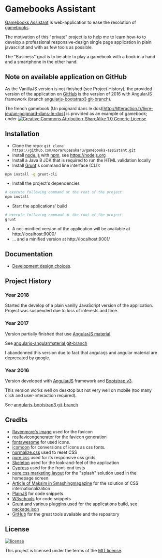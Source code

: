 # Gamebooks Assistant

[Gamebooks Assistant](http://morarupasukaru.github.io/gamebooks-assistant/) is web-application to ease the  resolution of [gamebooks](https://en.wikipedia.org/wiki/Gamebook).

The motivation of this "private" project is to help me to learn how-to to develop a professional responsive-design single page application in plain javascript and with as few tools as possible.

The "Business" goal is to be able to play a gamebook with a book in a hand and a smartphone in the other hand.

## Note on available application on GitHub

As the VanillaJS version is not finished (see Project History); the provided version of the application on [GitHub](http://morarupasukaru.github.io/gamebooks-assistant/) is the version of 2016 with AngularJS framework (branch [angularjs-bootstrap3 git-branch](https://github.com/morarupasukaru/gamebooks-assistant/tree/abandoned-version/angularjs-bootstrap3)). 

The french gamebook (Un poignard dans le dos)[http://litteraction.fr/livre-jeu/un-poignard-dans-le-dos] is provided as an example of gamebook; under [![Creative Commons Attribution-ShareAlike 1.0 Generic License](https://i.creativecommons.org/l/by-sa/1.0/88x31.png)](http://creativecommons.org/licenses/by-sa/1.0/).

## Installation

- Clone the repo: `git clone https://github.com/morarupasukaru/gamebooks-assistant.git`
- Install [node.js](https://nodejs.org) with [npm](https://www.npmjs.com/), see https://nodejs.org
- Install a Java 8 JDK that is required to run the HTML validation locally
- Install [Grunt](https://gruntjs.com/)'s command line interface (CLI):
```bash
npm install -g grunt-cli
```
- Install the project's dependencies
```bash
# execute following command at the root of the project
npm install
```
- Start the applications' build
```bash
# execute following command at the root of the project
grunt
```
- A not-minified version of the application will be available at http://localhost:9000/ 
- ... and a minified version at http://localhost:9001/


## Documentation

- [Development design choices](documentation/DESIGN.md).


## Project History

### Year 2018

Started the develop of a plain vanilly JavaScript version of the application. Project was suspended due to loss of interests and time.

### Year 2017

Version partially finished that use [AngularJS material](https://material.angularjs.org/latest/).

See [angularjs-angularmaterial git-branch](https://github.com/morarupasukaru/gamebooks-assistant/tree/abandoned-version/angularjs-angularmaterial)

I abandonned this version due to fact that angularjs and angular material are deprecated by google.


### Year 2016

Version developed with [AngularJS](https://angularjs.org/) framework and [Bootstrap v3](https://getbootstrap.com/docs/3.3/).
 
This version works well on desktop but not very well on mobile (too many click and user-interaction required).

See [angularjs-bootstrap3 git-branch](https://github.com/morarupasukaru/gamebooks-assistant/tree/abandoned-version/angularjs-bootstrap3)


## Credits

- [Ravenmore's image](//opengameart.org/content/fantasy-icon-pack-by-ravenmore-0) used for the favicon
- [realfavicongenerator](https://realfavicongenerator.net/) for the favicon generation
- [fontawesome](http://fontawesome.io) for used icons.
- [icomoon](https://icomoon.io/) for conversions of icons as css fonts.
- [normalize.css](https://necolas.github.io/normalize.css/) used to reset CSS
- [pure.css](https://purecss.io/) used for its responsive css grids
- [Skeleton](http://getskeleton.com/) used for the look-and-feel of the application
- [Cypress](https://www.cypress.io/) used for the front-end tests
- [pure.css marketing layout](https://purecss.io/layouts/marketing/) for the "splash" solution used in the homepage screen
- [Article of Maksim in Smashingmagazine](https://www.smashingmagazine.com/2014/06/css-driven-internationalization-in-javascript/) for the solution of CSS internationalization
- [PlainJS](https://plainjs.com/javascript/) for code snippets
- [W3schools](https://www.w3schools.com/) for code snippets
- [Grunt](https://gruntjs.com/) and various pluggins used for the applications build, see [package.json](/src/package.json)
- [GitHub](https://github.com/) for the great tools available and the repository


## License

[![license](https://img.shields.io/badge/license-MIT-green.svg)](https://github.com/morarupasukaru/gamebooks-assistant/blob/master/documentation/LICENSE.md)

This project is licensed under the terms of the [MIT license](documentation/LICENSE.md).
